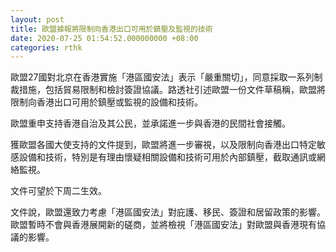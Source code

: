 ```yaml
---
layout: post
title: 歐盟據報將限制向香港出口可用於鎮壓及監視的技術
date: 2020-07-25 01:54:52.000000000 +08:00
categories: rthk
---
```


歐盟27國對北京在香港實施「港區國安法」表示「嚴重關切」，同意採取一系列制裁措施，包括貿易限制和檢討簽證協議。路透社引述歐盟一份文件草稿稱，歐盟將限制向香港出口可用於鎮壓或監視的設備和技術。

歐盟重申支持香港自治及其公民，並承諾進一步與香港的民間社會接觸。

獲歐盟各國大使支持的文件提到，歐盟將進一步審視，以及限制向香港出口特定敏感設備和技術，特別是有理由懷疑相關設備和技術可用於內部鎮壓，截取通訊或網絡監視。

文件可望於下周二生效。

文件說，歐盟還致力考慮「港區國安法」對庇護、移民、簽證和居留政策的影響。歐盟暫時不會與香港展開新的磋商，並將檢視「港區國安法」對歐盟與香港現有協議的影響。
